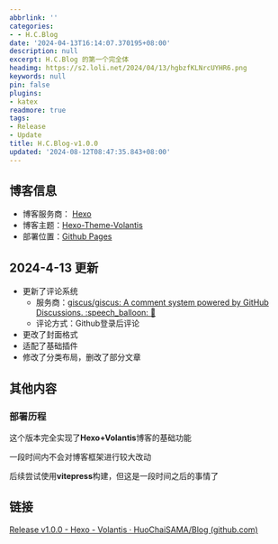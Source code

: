 ```yaml
---
abbrlink: ''
categories:
- - H.C.Blog
date: '2024-04-13T16:14:07.370195+08:00'
description: null
excerpt: H.C.Blog 的第一个完全体
headimg: https://s2.loli.net/2024/04/13/hgbzfKLNrcUYHR6.png
keywords: null
pin: false
plugins:
- katex
readmore: true
tags:
- Release
- Update
title: H.C.Blog-v1.0.0
updated: '2024-08-12T08:47:35.843+08:00'
---
```

## 博客信息

* 博客服务商： [Hexo](https://github.com/hexojs/hexo)
* 博客主题：[Hexo-Theme-Volantis](https://github.com/volantis-x/hexo-theme-volantis)
* 部署位置：[Github Pages](https://huochaisama.github.io/)

## 2024-4-13 更新

* 更新了评论系统
  * 服务商：[giscus/giscus: A comment system powered by GitHub Discussions. :speech\_balloon: :gem:](https://github.com/giscus/giscus)
  * 评论方式：Github登录后评论
* 更改了封面格式
* 适配了基础插件
* 修改了分类布局，删改了部分文章

## 其他内容

### 部署历程

这个版本完全实现了**Hexo+Volantis**博客的基础功能

一段时间内不会对博客框架进行较大改动

后续尝试使用**vitepress**构建，但这是一段时间之后的事情了

## 链接

[Release v1.0.0 - Hexo - Volantis · HuoChaiSAMA/Blog (github.com)](https://github.com/HuoChaiSAMA/Blog/releases/tag/v1.0.0)
